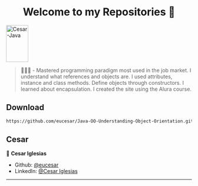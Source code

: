 <h1 align="center">Welcome to my Repositories 🤝</h1>
<p>
   <img align="center" alt="Cesar-Java" height="100" width="60" src="https://cdn.jsdelivr.net/gh/devicons/devicon/icons/java/java-original.svg">
</p>

> 🌱👨‍💻 - Mastered programming paradigm most used in the job market. I understand what references and objects are. I used attributes, instance and class methods. Define objects through constructors. I learned about encapsulation. I created the site using the Alura course.


## Download

```sh
https://github.com/eucesar/Java-OO-Understanding-Object-Orientation.git
```

## Cesar

👤 **Cesar Iglesias**

* Github: [@eucesar](https://github.com/eucesar)
* LinkedIn: [@Cesar Iglesias](https://www.linkedin.com/in/cesar-iglesias-tecnologia/)

***
